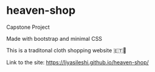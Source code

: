 # heaven-shop
Capstone Project

Made with bootstrap and minimal CSS

This is a traditonal cloth shopping website 🇪🇹👗

Link to the site: https://liyasileshi.github.io/heaven-shop/

